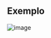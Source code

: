 ## Exemplo
![image](https://github.com/JoseLeonardoCordeiroBahia/heranca-e-polimorfismo-java/assets/63564226/8c35e7c9-2ece-43ed-9eba-ec819e255a7b)
